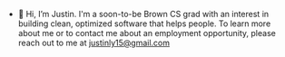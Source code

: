 - 👋 Hi, I’m Justin. I'm a soon-to-be Brown CS grad with an interest in building clean, optimized software that helps people. To learn more about me or to contact me about an employment opportunity, please reach out to me at justinly15@gmail.com


